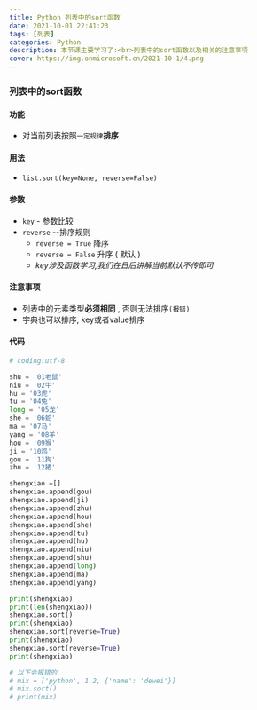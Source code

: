 ```yaml
---
title: Python 列表中的sort函数
date: 2021-10-01 22:41:23
tags: [列表]
categories: Python
description: 本节课主要学习了:<br>列表中的sort函数以及相关的注意事项
cover: https://img.onmicrosoft.cn/2021-10-1/4.png
---
```


### 列表中的sort函数

#### 功能

- 对当前列表按照`一定规律`**排序**

#### 用法

- `list.sort(key=None, reverse=False)`

#### 参数

- `key` - 参数比较
- `reverse` --排序规则
  - `reverse = True` 降序 
  - `reverse = False` 升序 ( 默认 )
  - *key涉及函数学习,我们在日后讲解当前默认不传即可*

#### 注意事项

- 列表中的元素类型**必须相同** , 否则无法排序`(报错)`
- 字典也可以排序, key或者value排序

#### 代码

```python
# coding:utf-8

shu = '01老鼠'
niu = '02牛'
hu = '03虎'
tu = '04兔'
long = '05龙'
she = '06蛇'
ma = '07马'
yang = '08羊'
hou = '09猴'
ji = '10鸡'
gou = '11狗'
zhu = '12猪'

shengxiao =[]
shengxiao.append(gou)
shengxiao.append(ji)
shengxiao.append(zhu)
shengxiao.append(hou)
shengxiao.append(she)
shengxiao.append(tu)
shengxiao.append(hu)
shengxiao.append(niu)
shengxiao.append(shu)
shengxiao.append(long)
shengxiao.append(ma)
shengxiao.append(yang)

print(shengxiao)
print(len(shengxiao))
shengxiao.sort()
print(shengxiao)
shengxiao.sort(reverse=True)
print(shengxiao)
shengxiao.sort(reverse=True)
print(shengxiao)

# 以下会报错的
# mix = ['python', 1.2, {'name': 'dewei'}]
# mix.sort()
# print(mix)


```


